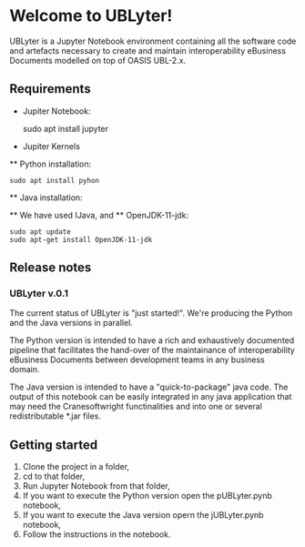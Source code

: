 # Welcome to UBLyter!

UBLyter is a Jupyter Notebook environment containing all the software code and artefacts necessary to create and maintain interoperability eBusiness Documents modelled on top of OASIS UBL-2.x.

## Requirements

* Jupiter Notebook:

	sudo apt install jupyter

* Jupiter Kernels

** Python installation:

	sudo apt install pyhon

** Java installation:

** We have used IJava, and 
** OpenJDK-11-jdk:

	sudo apt update
	sudo apt-get install OpenJDK-11-jdk

## Release notes

### UBLyter v.0.1

The current status of UBLyter is "just started!". We're producing the Python and the Java versions in parallel. 

The Python version is intended to have a rich and exhaustively documented pipeline that facilitates the hand-over of the maintainance of interoperability eBusiness Documents between development teams in any business domain.

The Java version is intended to have a "quick-to-package" java code. The output of this notebook can be easily integrated in any java application that may need the Cranesoftwright functinalities and into one or several redistributable *.jar files.

## Getting started

1. Clone the project in a folder,
2. cd to that folder,
3. Run Jupyter Notebook from that folder,
4. If you want to execute the Python version open the pUBLyter.pynb notebook,
5. If you want to execute the Java version opern the jUBLyter.pynb notebook,
6. Follow the instructions in the notebook.


